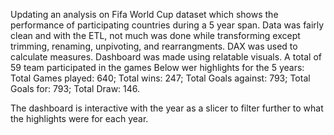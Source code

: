 Updating an analysis on Fifa World Cup dataset which shows the performance of participating countries during a 5 year span. 
Data was fairly clean and with the ETL, not much was done while transforming except trimming, renaming, unpivoting, and rearrangments.
DAX was used to calculate measures.
Dashboard was made using relatable visuals.
A total of 59 team participated in the games
Below wer highlights for the 5 years:
Total Games played: 640;
Total wins: 247;
Total Goals against: 793;
Total Goals for: 793;
Total Draw: 146.

The dashboard is interactive with the year as a slicer to filter further to what the highlights were for each year.
